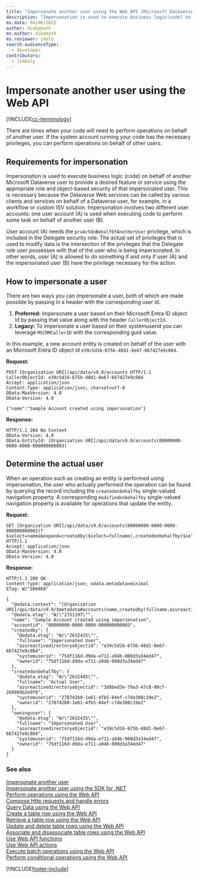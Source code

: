 ```yaml
---
title: "Impersonate another user using the Web API (Microsoft Dataverse)| Microsoft Docs"
description: "Impersonation is used to execute business logic(code) on behalf of another Microsoft Dataverse user to provide a desired feature or service using the appropriate role and object-based security of that impersonated user. Read how you can impersonate another user in Dataverse using the Web API"
ms.date: 04/06/2022
author: divkamath
ms.author: dikamath
ms.reviewer: jdaly
search.audienceType: 
  - developer
contributors: 
  - JimDaly
---
```


<!-- TOD0: The higher level topic [Impersonate another user](../impersonate-another-user.md) should include all generic concepts.
This topic should only cover the Web API specific details -->

# Impersonate another user using the Web API

[!INCLUDE[cc-terminology](../includes/cc-terminology.md)]

There are times when your code will need to perform operations on behalf of another user. If the system account running your code has the necessary privileges, you can perform operations on behalf of other users.  
  
<a name="bkmk_Requirementsforimpersonation"></a>

## Requirements for impersonation

Impersonation is used to execute business logic (code) on behalf of another Microsoft Dataverse user to provide a desired feature or service using the appropriate role and object-based security of that impersonated user. This is necessary because the Dataverse Web services can be called by various clients and services on behalf of a Dataverse user, for example, in a workflow or custom ISV solution. Impersonation involves two different user accounts: one user account (A) is used when executing code to perform some task on behalf of another user (B).  
  
User account (A) needs the `prvActOnBehalfOfAnotherUser` privilege, which is included in the Delegate security role. The actual set of privileges that is used to modify data is the intersection of the privileges that the Delegate role user possesses with that of the user who is being impersonated. In other words, user (A) is allowed to do something if and only if user (A) and the impersonated user (B) have the privilege necessary for the action.  
  
<a name="bkmk_Howtoimpersonateauser"></a>

## How to impersonate a user

There are two ways you can impersonate a user, both of which are made possible by passing in a header with the corresponding user id.

1. **Preferred:** Impersonate a user based on their Microsoft Entra ID object id by passing that value along with the header `CallerObjectId`.
1. **Legacy:** To impersonate a user based on their systemuserid you can leverage `MSCRMCallerID` with the corresponding guid value.

 In this example, a new account entity is created on behalf of the user with an Microsoft Entra ID object id `e39c5d16-675b-48d1-8e67-667427e9c084`.
  
 **Request:**

```http 
POST [Organization URI]/api/data/v9.0/accounts HTTP/1.1  
CallerObjectId: e39c5d16-675b-48d1-8e67-667427e9c084  
Accept: application/json  
Content-Type: application/json; charset=utf-8  
OData-MaxVersion: 4.0  
OData-Version: 4.0  
  
{"name":"Sample Account created using impersonation"}  
```  
  
 **Response:**

```http 
HTTP/1.1 204 No Content  
OData-Version: 4.0  
OData-EntityId: [Organization URI]/api/data/v9.0/accounts(00000000-0000-0000-000000000003)  
```  
  
<a name="bkmk_Determinetheactualuser"></a>

## Determine the actual user

When an operation such as creating an entity is performed using impersonation, the user who actually performed the operation can be found by querying the record including the `createdonbehalfby` single-valued navigation property. A corresponding `modifiedonbehalfby` single-valued navigation property is available for operations that update the entity.  
  
 **Request:**

```http
GET [Organization URI]/api/data/v9.0/accounts(00000000-0000-0000-000000000003)?$select=name&$expand=createdby($select=fullname),createdonbehalfby($select=fullname),owninguser($select=fullname) HTTP/1.1   
Accept: application/json  
OData-MaxVersion: 4.0  
OData-Version: 4.0  
```  
  
 **Response:**

```http
HTTP/1.1 200 OK  
Content-Type: application/json; odata.metadata=minimal  
ETag: W/"506868"  
  
{
  "@odata.context": "[Organization URI]/api/data/v9.0/$metadata#accounts(name,createdby(fullname,azureactivedirectoryobjectid),createdonbehalfby(fullname,azureactivedirectoryobjectid),owninguser(fullname,azureactivedirectoryobjectid))/$entity",
  "@odata.etag": "W/\"2751197\"",
  "name": "Sample Account created using impersonation",
  "accountid": "00000000-0000-0000-000000000003",
  "createdby": {
    "@odata.etag": "W/\"2632435\"",
    "fullname": "Impersonated User",
    "azureactivedirectoryobjectid": "e39c5d16-675b-48d1-8e67-667427e9c084",
    "systemuserid": "75df116d-d9da-e711-a94b-000d3a34ed47",
    "ownerid": "75df116d-d9da-e711-a94b-000d3a34ed47"
  },
  "createdonbehalfby": {
    "@odata.etag": "W/\"2632445\"",
    "fullname": "Actual User",
    "azureactivedirectoryobjectid": "3d8bed3e-79a3-47c8-80cf-269869b2e9f0",
    "systemuserid": "278742b0-1e61-4fb5-84ef-c7de308c19e2",
    "ownerid": "278742b0-1e61-4fb5-84ef-c7de308c19e2"
  },
  "owninguser": {
    "@odata.etag": "W/\"2632435\"",
    "fullname": "Impersonated User",
    "azureactivedirectoryobjectid": "e39c5d16-675b-48d1-8e67-667427e9c084",
    "systemuserid": "75df116d-d9da-e711-a94b-000d3a34ed47",
    "ownerid": "75df116d-d9da-e711-a94b-000d3a34ed47"
  }
}
```  
  
### See also

[Impersonate another user](../impersonate-another-user.md)<br />
[Impersonate another user using the SDK for .NET](../impersonate-another-user.md#impersonate-another-user-using-the-sdk-for-net)<br />
[Perform operations using the Web API](perform-operations-web-api.md)<br />
[Compose Http requests and handle errors](compose-http-requests-handle-errors.md)<br />
[Query Data using the Web API](query/overview.md)<br />
[Create a table row using the Web API](create-entity-web-api.md)<br />
[Retrieve a table row using the Web API](retrieve-entity-using-web-api.md)<br />
[Update and delete table rows using the Web API](update-delete-entities-using-web-api.md)<br />
[Associate and disassociate table rows using the Web API](associate-disassociate-entities-using-web-api.md)<br />
[Use Web API functions](use-web-api-functions.md)<br />
[Use Web API actions](use-web-api-actions.md)<br />
[Execute batch operations using the Web API](execute-batch-operations-using-web-api.md)<br />
[Perform conditional operations using the Web API](perform-conditional-operations-using-web-api.md)

[!INCLUDE[footer-include](../../../includes/footer-banner.md)]
